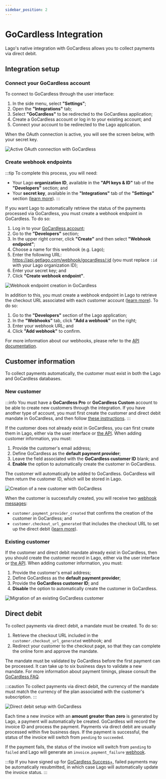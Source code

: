 ```yaml
---
sidebar_position: 2
---
```


# GoCardless Integration
Lago's native integration with GoCardless allows you to collect payments via direct debit.

## Integration setup

### Connect your GoCardless account
To connect to GoCardless through the user interface:
1. In the side menu, select **"Settings"**;
2. Open the **"Integrations"** tab;
3. Select **"GoCardless"** to be redirected to the GoCardless application;
4. Create a GoCardless account or log in to your existing account; and
5. Connect your account to be redirected to the Lago application.

When the OAuth connection is active, you will see the screen below, with your secret key.

![Active OAuth connection with GoCardless](../../../static/img/gcl-oauth.png)

### Create webhook endpoints
:::tip
To complete this process, you will need:
- Your Lago **organization ID**, available in the **"API keys & ID"** tab of the **"Developers"** section; and
- Your **secret key**, available in the **"Integrations"** tab of the **"Settings"** section ([learn more](#connect-your-gocardless-account)).
:::

If you want Lago to automatically retrieve the status of the payments processed via GoCardless, you must create a webhook endpoint in GoCardless. To do so:
1. Log in to your [GoCardless account](https://manage.gocardless.com/sign-in);
2. Go to the **"Developers"** section;
3. In the upper right corner, click **"Create"** and then select **"Webhook endpoint"**;
4. Choose a name for this webhook (e.g. Lago);
5. Enter the following URL: https://api.getlago.com/webhook/gocardless/:id (you must replace `:id` with your Lago organization ID);
6. Enter your secret key; and
7. Click **"Create webhook endpoint"**.

![Webhook endpoint creation in GoCardless](../../../static/img/gcl-webhook.png)

In addition to this, you must create a webhook endpoint in Lago to retrieve the checkout URL associated with each customer account ([learn more](#direct-debit)). To do so:
1. Go to the **"Developers"** section of the Lago application;
2. In the **"Webhooks"** tab, click **"Add a webhook"** on the right;
3. Enter your webhook URL; and
4. Click **"Add webhook"** to confirm.

For more information about our webhooks, please refer to the [API documentation](../../api/webhooks/message-signature).

## Customer information
To collect payments automatically, the customer must exist in both the Lago and GoCardless databases.

### New customer
:::info
You must have a **GoCardless Pro** or **GoCardless Custom** account to be able to create new customers through the integration. If you have another type of account, you must first create the customer and direct debit mandate in GoCardless, and then follow [these instructions](#existing-customer).
:::

If the customer does not already exist in GoCardless, you can first create them in Lago, either via the user interface or [the API](../../api/customers/create-update-customer). When adding customer information, you must:
1. Provide the customer's email address;
2. Define GoCardless as the **default payment provider**;
3. Leave the field associated with the **GoCardless customer ID** blank; and
4. **Enable** the option to automatically create the customer in GoCardless.

The customer will automatically be added to GoCardless. GoCardless will then return the customer ID, which will be stored in Lago.

![Creation of a new customer with GoCardless](../../../static/img/gcl-customer-new.png)

When the customer is successfully created, you will receive two [webhook messages](../../api/webhooks/messages):
- `customer.payment_provider_created` that confirms the creation of the customer in GoCardless; and
- `customer.checkout_url_generated` that includes the checkout URL to set up the direct debit ([learn more](#direct-debit)). 

### Existing customer
If the customer and direct debit mandate already exist in GoCardless, then you should create the customer record in Lago, either via the user interface or [the API](../../api/customers/create-update-customer). When adding customer information, you must:
1. Provide the customer's email address;
2. Define GoCardless as the **default payment provider**;
3. Provide the **GoCardless customer ID**; and
4. **Disable** the option to automatically create the customer in GoCardless.

![Migration of an existing GoCardless customer](../../../static/img/gcl-customer-migration.png)

## Direct debit
To collect payments via direct debit, a mandate must be created. To do so:
1. Retrieve the checkout URL included in the `customer.checkout_url_generated` webhook; and
2. Redirect your customer to the checkout page, so that they can complete the online form and approve the mandate.

The mandate must be validated by GoCardless before the first payment can be processed. It can take up to six business days to validate a new mandate. For more information about payment timings, please consult the [GoCardless FAQ](https://gocardless.com/faq/merchants/direct-debit/).

:::caution
To collect payments via direct debit, the currency of the mandate must match the currency of the plan associated with the customer's subscription.
:::

![Direct debit setup with GoCardless](../../../static/img/gcl-mandate.png)

Each time a new invoice with an **amount greater than zero** is generated by Lago, a payment will automatically be created. GoCardless will record the invoice ID and process the payment. Payments via direct debit are usually processed within five business days. If the payment is successful, the status of the invoice will switch from `pending` to `succeeded`.

If the payment fails, the status of the invoice will switch from `pending` to `failed` and Lago will generate an `invoice.payment_failure` [webhook](../../api/webhooks/messages).

:::tip
If you have signed up for [GoCardless Success+](https://gocardless.com/solutions/success-plus/), failed payments may be automatically resubmitted, in which case Lago will automatically update the invoice status.
:::